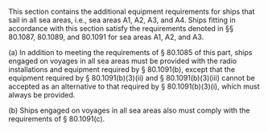 This section contains the additional equipment requirements for ships that sail in all sea areas, i.e., sea areas A1, A2, A3, and A4. Ships fitting in accordance with this section satisfy the requirements denoted in §§ 80.1087, 80.1089, and 80.1091 for sea areas A1, A2, and A3.

(a) In addition to meeting the requirements of § 80.1085 of this part, ships engaged on voyages in all sea areas must be provided with the radio installations and equipment required by § 80.1091(b), except that the equipment required by § 80.1091(b)(3)(ii) and § 80.1091(b)(3)(iii) cannot be accepted as an alternative to that required by § 80.1091(b)(3)(i), which must always be provided.

(b) Ships engaged on voyages in all sea areas also must comply with the requirements of § 80.1091(c).

